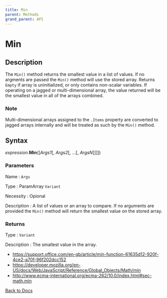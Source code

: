 ```yaml
---
title: Min
parent: Methods
grand_parent: API
---
```



# Min

## Description
The `Min()` method returns the smallest value in a list of values.  If no argments are passed the `Min()` method will use the stored array. Returns `Empty` if array is uninitialized, or only contains non-scalar variables. If operating on a jagged or multi-dimensional array, the value returned will be the smallest value in all of the arrays combined.
  
### Note 
Multi-dimensional arrays assigned to the `.Items` property are converted to jagged arrays internally and will be treated as such by the `Min()` method.

## Syntax

*expression*.**Min**([*Args1*[, *Args2*[, ...[, *ArgsN*]]]])

### Parameters

Name 
: `Args`

Type
: ParamArray `Variant`

Necessity
: Opional

Description
: A list of values or an array to compare. If no arguments are provided the `Min()` method will return the smallest value on the stored array.

### Returns

Type
: `Variant`

Description
: The smallest value in the array.

* <https://support.office.com/en-gb/article/min-function-61635d12-920f-4ce2-a70f-96f202dcc152>
* <https://developer.mozilla.org/en-US/docs/Web/JavaScript/Reference/Global_Objects/Math/min>
* <http://www.ecma-international.org/ecma-262/10.0/index.html#sec-math.min>


[Back to Docs](https://senipah.github.io/VBA-Better-Array/)

